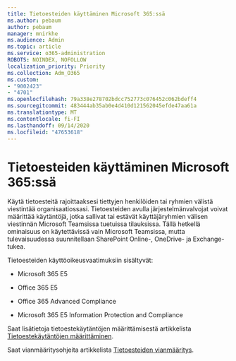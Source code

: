 ```yaml
---
title: Tietoesteiden käyttäminen Microsoft 365:ssä
ms.author: pebaum
author: pebaum
manager: mnirkhe
ms.audience: Admin
ms.topic: article
ms.service: o365-administration
ROBOTS: NOINDEX, NOFOLLOW
localization_priority: Priority
ms.collection: Adm_O365
ms.custom:
- "9002423"
- "4701"
ms.openlocfilehash: 79a338e278702bdcc752773c076452c062bdeff4
ms.sourcegitcommit: 483444ab35ab0e4d410d121562045efde47aa61a
ms.translationtype: MT
ms.contentlocale: fi-FI
ms.lasthandoff: 09/14/2020
ms.locfileid: "47653618"
---
```

# <a name="using-information-barriers-in-microsoft-365"></a>Tietoesteiden käyttäminen Microsoft 365:ssä

Käytä tietoesteitä rajoittaaksesi tiettyjen henkilöiden tai ryhmien välistä viestintää organisaatiossasi. Tietoesteiden avulla järjestelmänvalvojat voivat määrittää käytäntöjä, jotka sallivat tai estävät käyttäjäryhmien välisen viestinnän Microsoft Teamsissa tuetuissa tilauksissa.  Tällä hetkellä ominaisuus on käytettävissä vain Microsoft Teamsissa, mutta tulevaisuudessa suunnitellaan SharePoint Online-, OneDrive- ja Exchange-tukea.

Tietoesteiden käyttöoikeusvaatimuksiin sisältyvät:

- Microsoft 365 E5

- Office 365 E5

- Office 365 Advanced Compliance

- Microsoft 365 E5 Information Protection and Compliance

Saat lisätietoja tietoestekäytäntöjen määrittämisestä artikkelista [Tietoestekäytäntöjen määrittäminen](https://docs.microsoft.com/microsoft-365/compliance/information-barriers-policies).

Saat vianmääritysohjeita artikkelista [Tietoesteiden vianmääritys](https://docs.microsoft.com/microsoft-365/compliance/information-barriers-troubleshooting).

